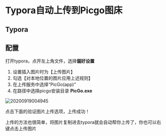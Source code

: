 # Typora自动上传到Picgo图床

## Typora





## 配置

打开typora，点开左上角文件，选择**偏好设置**

1. 设置插入图片时为【上传图片】
2. 勾选【对本地位置的图片应用上述规则】
3. 在上传服务中选择“PicGo(app)”
4. 在路径中选择picgo安装目录 **PicGo.exe**

![20200919004945](https://gitee.com/owen2016/pic-hub/raw/master/pics/20200919004945.png)

点击下面的验证图片上传选项，上传成功！

上传的方法也很简单，将图片复制进去typora就会自动帮你上传了，你也可以右键点击上传图片



